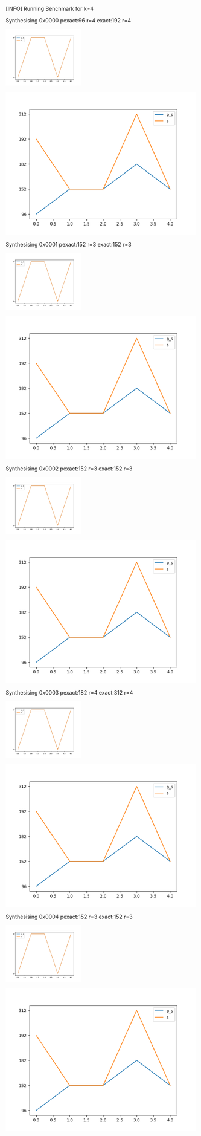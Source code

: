 [INFO] Running Benchmark for k=4

Synthesising 0x0000 pexact:96 r=4 exact:192 r=4

<img src=benchmark_r.png width=200 heigth=200>

![Bench_2](benchmark_s.png)

Synthesising 0x0001 pexact:152 r=3 exact:152 r=3

<img src=benchmark_r.png width=200 heigth=200>

![Bench_2](benchmark_s.png)

Synthesising 0x0002 pexact:152 r=3 exact:152 r=3

<img src=benchmark_r.png width=200 heigth=200>

![Bench_2](benchmark_s.png)

Synthesising 0x0003 pexact:182 r=4 exact:312 r=4

<img src=benchmark_r.png width=200 heigth=200>

![Bench_2](benchmark_s.png)

Synthesising 0x0004 pexact:152 r=3 exact:152 r=3

<img src=benchmark_r.png width=200 heigth=200>

![Bench_2](benchmark_s.png)

